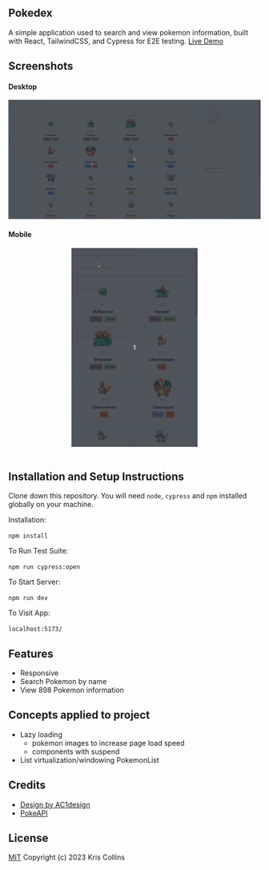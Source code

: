 ## Pokedex

A simple application used to search and view pokemon information, built with React, TailwindCSS, and Cypress for E2E testing. [Live Demo](https://poke-dex-blond.vercel.app/)

## Screenshots

#### Desktop

![Desktop Pokemon Info](public/readme-media/desktop.gif)

#### Mobile

<div style="display:flex; flex-direction:row; justify-content:center;">
<img src="public/readme-media/mobile-pokemon-info.gif" width="50%"/>
</div>
<br>

## Installation and Setup Instructions

Clone down this repository. You will need `node`, `cypress` and `npm` installed globally on your machine.

Installation:

`npm install`

To Run Test Suite:

`npm run cypress:open`

To Start Server:

`npm run dev`

To Visit App:

`localhost:5173/`

## Features

- Responsive
- Search Pokemon by name
- View 898 Pokemon information

## Concepts applied to project

- Lazy loading
    - pokemon images to increase page load speed
    - components with suspend
- List virtualization/windowing PokemonList

## Credits

- [Design by AC1design](https://dribbble.com/shots/15128634-Pokemon-Pokedex-Website-Redesign-Concept)
- [PokeAPI](https://pokeapi.co/)

## License

[MIT](LICENSE) Copyright (c) 2023 Kris Collins

